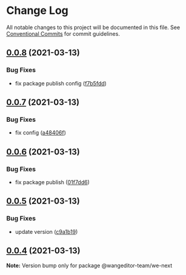 # Change Log

All notable changes to this project will be documented in this file.
See [Conventional Commits](https://conventionalcommits.org) for commit guidelines.

## [0.0.8](https://github.com/wangeditor-team/wangEditor-next/compare/@wangeditor-team/we-next@0.0.7...@wangeditor-team/we-next@0.0.8) (2021-03-13)


### Bug Fixes

* fix package publish config ([f7b5fdd](https://github.com/wangeditor-team/wangEditor-next/commit/f7b5fdd6638833117bf6eae7f2504c4e94bf1a04))





## [0.0.7](https://github.com/wangeditor-team/wangEditor-next/compare/@wangeditor-team/we-next@0.0.6...@wangeditor-team/we-next@0.0.7) (2021-03-13)


### Bug Fixes

* fix config ([a48406f](https://github.com/wangeditor-team/wangEditor-next/commit/a48406ffa45b8276c18ad295938680940ed16aad))





## [0.0.6](https://github.com/wangeditor-team/wangEditor-next/compare/@wangeditor-team/we-next@0.0.5...@wangeditor-team/we-next@0.0.6) (2021-03-13)


### Bug Fixes

* fix package publish ([01f7dd6](https://github.com/wangeditor-team/wangEditor-next/commit/01f7dd6103f9ce50e2df83b6485338431684fe63))





## [0.0.5](https://github.com/wangeditor-team/wangEditor-next/compare/@wangeditor-team/we-next@0.0.4...@wangeditor-team/we-next@0.0.5) (2021-03-13)


### Bug Fixes

* update version ([c9a1b19](https://github.com/wangeditor-team/wangEditor-next/commit/c9a1b19132db57067a9bf55d83e2972637fc0412))





## [0.0.4](https://github.com/wangeditor-team/wangEditor-next/compare/@wangeditor-team/we-next@0.0.3...@wangeditor-team/we-next@0.0.4) (2021-03-13)

**Note:** Version bump only for package @wangeditor-team/we-next
